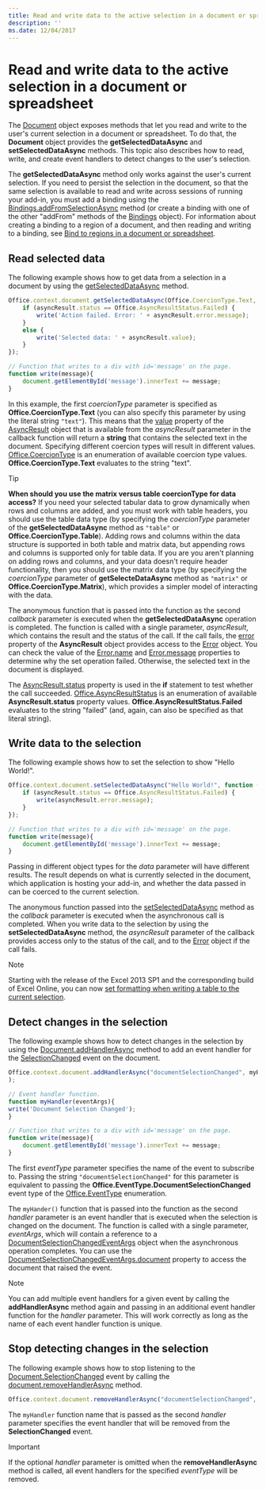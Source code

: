 ```yaml
---
title: Read and write data to the active selection in a document or spreadsheet
description: ''
ms.date: 12/04/2017
---
```



# Read and write data to the active selection in a document or spreadsheet

The [Document](https://dev.office.com/reference/add-ins/shared/document) object exposes methods that let you read and write to the user's current selection in a document or spreadsheet. To do that, the **Document** object provides the **getSelectedDataAsync** and **setSelectedDataAsync** methods. This topic also describes how to read, write, and create event handlers to detect changes to the user's selection.

The  **getSelectedDataAsync** method only works against the user's current selection. If you need to persist the selection in the document, so that the same selection is available to read and write across sessions of running your add-in, you must add a binding using the [Bindings.addFromSelectionAsync](https://dev.office.com/reference/add-ins/shared/bindings.addfromselectionasync) method (or create a binding with one of the other "addFrom" methods of the [Bindings](https://dev.office.com/reference/add-ins/shared/bindings.bindings) object). For information about creating a binding to a region of a document, and then reading and writing to a binding, see [Bind to regions in a document or spreadsheet](bind-to-regions-in-a-document-or-spreadsheet.md).


## Read selected data


The following example shows how to get data from a selection in a document by using the [getSelectedDataAsync](https://dev.office.com/reference/add-ins/shared/document.getselecteddataasync) method.


```js
Office.context.document.getSelectedDataAsync(Office.CoercionType.Text, function (asyncResult) {
    if (asyncResult.status == Office.AsyncResultStatus.Failed) {
        write('Action failed. Error: ' + asyncResult.error.message);
    }
    else {
        write('Selected data: ' + asyncResult.value);
    }
});

// Function that writes to a div with id='message' on the page.
function write(message){
    document.getElementById('message').innerText += message; 
}
```

In this example, the first  _coercionType_ parameter is specified as **Office.CoercionType.Text** (you can also specify this parameter by using the literal string `"text"`). This means that the [value](https://dev.office.com/reference/add-ins/shared/asyncresult.status) property of the [AsyncResult](https://dev.office.com/reference/add-ins/shared/asyncresult) object that is available from the _asyncResult_ parameter in the callback function will return a **string** that contains the selected text in the document. Specifying different coercion types will result in different values. [Office.CoercionType](https://dev.office.com/reference/add-ins/shared/coerciontype-enumeration) is an enumeration of available coercion type values. **Office.CoercionType.Text** evaluates to the string "text".


> [!TIP]
> **When should you use the matrix versus table coercionType for data access?** If you need your selected tabular data to grow dynamically when rows and columns are added, and you must work with table headers, you should use the table data type (by specifying the _coercionType_ parameter of the **getSelectedDataAsync** method as `"table"` or **Office.CoercionType.Table**). Adding rows and columns within the data structure is supported in both table and matrix data, but appending rows and columns is supported only for table data. If you are you aren't planning on adding rows and columns, and your data doesn't require header functionality, then you should use the matrix data type (by specifying the  _coercionType_ parameter of **getSelecteDataAsync** method as `"matrix"` or **Office.CoercionType.Matrix**), which provides a simpler model of interacting with the data.

The anonymous function that is passed into the function as the second  _callback_ parameter is executed when the **getSelectedDataAsync** operation is completed. The function is called with a single parameter, _asyncResult_, which contains the result and the status of the call. If the call fails, the [error](https://dev.office.com/reference/add-ins/shared/asyncresult.context) property of the **AsyncResult** object provides access to the [Error](https://dev.office.com/reference/add-ins/shared/error) object. You can check the value of the [Error.name](https://dev.office.com/reference/add-ins/shared/error.name) and [Error.message](https://dev.office.com/reference/add-ins/shared/error.message) properties to determine why the set operation failed. Otherwise, the selected text in the document is displayed.

The [AsyncResult.status](https://dev.office.com/reference/add-ins/shared/asyncresult.error) property is used in the **if** statement to test whether the call succeeded. [Office.AsyncResultStatus](https://dev.office.com/reference/add-ins/shared/asyncresultstatus-enumeration) is an enumeration of available **AsyncResult.status** property values. **Office.AsyncResultStatus.Failed** evaluates to the string "failed" (and, again, can also be specified as that literal string).


## Write data to the selection


The following example shows how to set the selection to show "Hello World!".


```js
Office.context.document.setSelectedDataAsync("Hello World!", function (asyncResult) {
    if (asyncResult.status == Office.AsyncResultStatus.Failed) {
        write(asyncResult.error.message);
    }
});

// Function that writes to a div with id='message' on the page.
function write(message){
    document.getElementById('message').innerText += message; 
}
```

Passing in different object types for the  _data_ parameter will have different results. The result depends on what is currently selected in the document, which application is hosting your add-in, and whether the data passed in can be coerced to the current selection.

The anonymous function passed into the [setSelectedDataAsync](https://dev.office.com/reference/add-ins/shared/document.setselecteddataasync) method as the _callback_ parameter is executed when the asynchronous call is completed. When you write data to the selection by using the **setSelectedDataAsync** method, the _asyncResult_ parameter of the callback provides access only to the status of the call, and to the [Error](https://dev.office.com/reference/add-ins/shared/error) object if the call fails.

> [!NOTE]
> Starting with the release of the Excel 2013 SP1 and the corresponding build of Excel Online, you can now [set formatting when writing a table to the current selection](../excel/excel-add-ins-tables.md).


## Detect changes in the selection


The following example shows how to detect changes in the selection by using the [Document.addHandlerAsync](https://dev.office.com/reference/add-ins/shared/document.addhandlerasync) method to add an event handler for the [SelectionChanged](https://dev.office.com/reference/add-ins/shared/document.selectionchanged.event) event on the document.


```js
Office.context.document.addHandlerAsync("documentSelectionChanged", myHandler, function(result){} 
);

// Event handler function.
function myHandler(eventArgs){
write('Document Selection Changed');
}

// Function that writes to a div with id='message' on the page.
function write(message){
    document.getElementById('message').innerText += message; 
}
```

The first  _eventType_ parameter specifies the name of the event to subscribe to. Passing the string `"documentSelectionChanged"` for this parameter is equivalent to passing the **Office.EventType.DocumentSelectionChanged** event type of the [Office.EventType](https://dev.office.com/reference/add-ins/shared/eventtype-enumeration) enumeration.

The  `myHander()` function that is passed into the function as the second _handler_ parameter is an event handler that is executed when the selection is changed on the document. The function is called with a single parameter, _eventArgs_, which will contain a reference to a [DocumentSelectionChangedEventArgs](https://dev.office.com/reference/add-ins/shared/document.selectionchangedeventargs) object when the asynchronous operation completes. You can use the [DocumentSelectionChangedEventArgs.document](https://dev.office.com/reference/add-ins/shared/document.selectionchangedeventargs.document) property to access the document that raised the event.


> [!NOTE]
> You can add multiple event handlers for a given event by calling the  **addHandlerAsync** method again and passing in an additional event handler function for the _handler_ parameter. This will work correctly as long as the name of each event handler function is unique.


## Stop detecting changes in the selection


The following example shows how to stop listening to the [Document.SelectionChanged](https://dev.office.com/reference/add-ins/shared/document.selectionchanged.event) event by calling the [document.removeHandlerAsync](https://dev.office.com/reference/add-ins/shared/document.removehandlerasync) method.


```js
Office.context.document.removeHandlerAsync("documentSelectionChanged", {handler:myHandler}, function(result){});
```

The  `myHandler` function name that is passed as the second _handler_ parameter specifies the event handler that will be removed from the **SelectionChanged** event.


> [!IMPORTANT]
> If the optional  _handler_ parameter is omitted when the **removeHandlerAsync** method is called, all event handlers for the specified _eventType_ will be removed.

